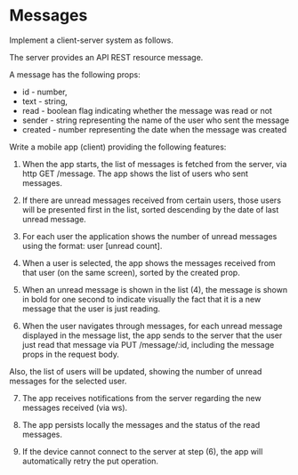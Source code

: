 # Messages

Implement a client-server system as follows.

The server provides an API REST resource message.

A message has the following props:
  - id - number,
  - text - string,
  - read - boolean flag indicating whether the message was read or not
  - sender - string representing the name of the user who sent the message
  - created - number representing the date when the message was created

Write a mobile app (client) providing the following features:

1. When the app starts, the list of messages is fetched from the server, via
http GET /message. The app shows the list of users who sent messages.


2. If there are unread messages received from certain users, those users will be
presented first in the list, sorted descending by the date of last unread message.


3. For each user the application shows the number of unread messages using the format: user [unread count].


4. When a user is selected, the app shows the messages received from that user
(on the same screen), sorted by the created prop.


5. When an unread message is shown in the list (4), the message is shown in bold for one second to indicate
visually the fact that it is a new message that the user is just reading.


6. When the user navigates through messages, for each unread message displayed in the message list,
the app sends to the server that the user just read that message via PUT /message/:id,
including the message props in the request body.

Also, the list of users will be updated, showing the number of unread messages
for the selected user.


7. The app receives notifications from the server regarding the new messages received (via ws).


8. The app persists locally the messages and the status of the read messages.


9. If the device cannot connect to the server at step (6), the app will automatically retry the put operation.


